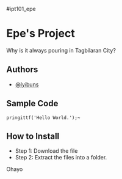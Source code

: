 #ipt101_epe

# Epe's Project

Why is it always pouring in Tagbilaran City?

## Authors

- [@lyibuns](https://github.com/lyibuns) 

## Sample Code

`pringittf('Hello World.');~`

## How to Install

- Step 1: Download the file
- Step 2: Extract the files into a folder.

Ohayo